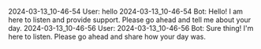 2024-03-13_10-46-54 User: hello
2024-03-13_10-46-54 Bot: Hello! I am here to listen and provide support. Please go ahead and tell me about your day.
2024-03-13_10-46-56 User: 
2024-03-13_10-46-56 Bot: Sure thing! I'm here to listen. Please go ahead and share how your day was.
